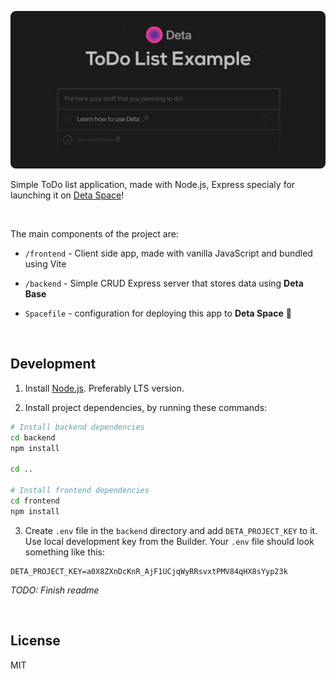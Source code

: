 ![Preview](preview.png)

Simple ToDo list application, made with Node.js, Express specialy for launching it on [Deta Space](https://deta.space/)!

<br>

The main components of the project are:

* `/frontend` - Client side app, made with vanilla JavaScript and bundled using Vite

* `/backend` - Simple CRUD Express server that stores data using **Deta Base**

* `Spacefile` - configuration for deploying this app to **Deta Space** 💫

<br>

## Development
1. Install [Node.js](https://nodejs.org/en/). Preferably LTS version. 

2. Install project dependencies, by running these commands:

```bash
# Install backend dependencies
cd backend
npm install

cd ..

# Install frontend dependencies
cd frontend
npm install
```

3. Create `.env` file in the `backend` directory and add `DETA_PROJECT_KEY` to it. Use local development key from the Builder. Your `.env` file should look something like this:

```env
DETA_PROJECT_KEY=a0X8ZXnDcKnR_AjF1UCjqWyRRsvxtPMV84qHX8sYyp23k
```

_TODO: Finish readme_

<br>

## License
MIT